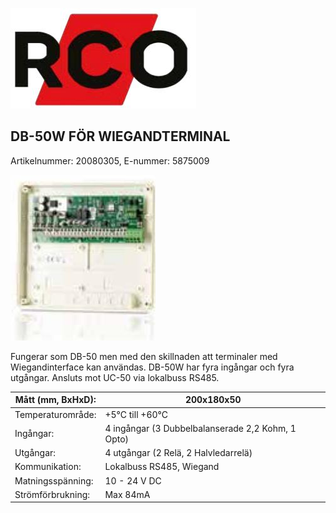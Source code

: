 ![](_page_0_Picture_0.jpeg)

## DB-50W FÖR WIEGANDTERMINAL

Artikelnummer: 20080305, E-nummer: 5875009

![](_page_0_Picture_3.jpeg)

Fungerar som DB-50 men med den skillnaden att terminaler med Wiegandinterface kan användas. DB-50W har fyra ingångar och fyra utgångar. Ansluts mot UC-50 via lokalbuss RS485.

| Mått (mm, BxHxD): | 200x180x50                                        |
|-------------------|---------------------------------------------------|
| Temperaturområde: | +5°C till +60°C                                   |
| Ingångar:         | 4 ingångar (3 Dubbelbalanserade 2,2 Kohm, 1 Opto) |
| Utgångar:         | 4 utgångar (2 Relä, 2 Halvledarrelä)              |
| Kommunikation:    | Lokalbuss RS485, Wiegand                          |
| Matningsspänning: | 10 - 24 V DC                                      |
| Strömförbrukning: | Max 84mA                                          |